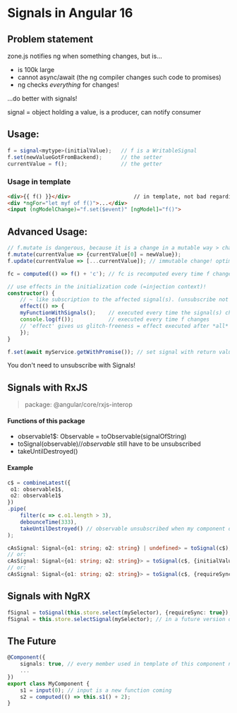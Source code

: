 # Signals in Angular 16

## Problem statement

zone.js notifies ng when something changes, but is...
* is 100k large
* cannot async/await (the ng compiler changes such code to promises)
* ng checks *everything* for changes!

...do better with signals!

signal = object holding a value, is a producer, can notify consumer

## Usage:
```ts
f = signal<mytype>(initialValue); 	// f is a WritableSignal
f.set(newValueGotFromBackend);		// the setter
currentValue = f();					// the getter
```

### Usage in template
```html
<div>{{ f() }}</div> 					// in template, not bad regarding performance, because it is only a simple getter!
<div *ngFor="let myf of f()">...</div>
<input (ngModelChange)="f.set($event)" [ngModel]="f()">
```

## Advanced Usage:
```ts
// f.mutate is dangerous, because it is a change in a mutable way > change detection (=CD) partly misses the change!
f.mutate(currentValue => {currentValue[0] = newValue});
f.update(currentValue => [...currentValue]); // immutable change! optimal for CD!

fc = computed(() => f() + 'c'); // fc is recomputed every time f changes!

// use effects in the initialization code (=injection context)!
constructor() {
    // ~ like subscription to the affected signal(s). (unsubscribe not needed)
    effect(() => {
    myFunctionWithSignals(); 	// executed every time the signal(s) change
    console.log(f()); 			// executed every time f changes
    // 'effect' gives us glitch-freeness = effect executed after *all* the affected signals have the new value! (for the case when i set more signals at the same time (=in a single function))
    });
}

f.set(await myService.getWithPromise()); // set signal with return value of REST call
```
You don't need to unsubscribe with Signals!

## Signals with RxJS

> package: @angular/core/rxjs-interop

#### Functions of this package
* observable1$: Observable<string> = toObservable(signalOfString)
* toSignal(observable$) // observable$ still have to be unsubscribed
* takeUntilDestroyed()

#### Example

```ts
c$ = combineLatest({
 o1: observable1$,
 o2: observable1$
})
.pipe(
	filter(c => c.o1.length > 3),
	debounceTime(333),
	takeUntilDestroyed() // observable unsubscribed when my component destroyed
);

cAsSignal: Signal<{o1: string; o2: string} | undefined> = toSignal(c$);
// or:
cAsSignal: Signal<{o1: string; o2: string}> = toSignal(c$, {initialValue: {o1: '', o2: ''}});
// or:
cAsSignal: Signal<{o1: string; o2: string}> = toSignal(c$, {requireSync:true});
```

## Signals with NgRX

```ts
fSignal = toSignal(this.store.select(mySelector), {requireSync: true});
fSignal = this.store.selectSignal(mySelector); // in a future version of NgRX
```

## The Future
```ts
@Component({
	signals: true, // every member used in template of this component needs to be a signal, we don't need zonejs!
	...
})
export class MyComponent {
	s1 = input(0); // input is a new function coming
	s2 = computed(() => this.s1() + 2);
}
```
